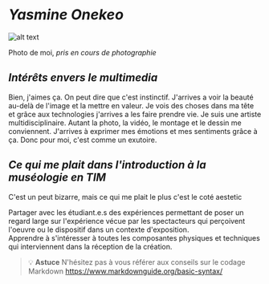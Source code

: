 # *Yasmine Onekeo*

![alt text](http://url/to/DSC099712.JPG)

Photo de moi, *pris en cours de photographie*


## *Intérêts envers le multimedia*
Bien, j'aimes ça. On peut dire que c'est instinctif. J'arrives a voir la beauté au-delà de l'image et la mettre en valeur. Je vois des choses dans ma tête et grâce aux technologies j'arrives a les faire prendre vie. Je suis une artiste multidisciplinaire. Autant la photo, la vidéo, le montage et le dessin me conviennent. J'arrives à exprimer mes émotions et mes sentiments grâce à ça. Donc pour moi, c'est comme un exutoire.


## *Ce qui me plait dans l'introduction à la muséologie en TIM*
C'est un peut bizarre, mais ce qui me plait le plus c'est le coté aestetic 

Partager avec les étudiant.e.s des expériences permettant de poser un regard large sur l'expérience vécue par les spectacteurs qui perçoivent l'oeuvre ou le dispositif dans un contexte d'exposition.  
Apprendre à s'intéresser à toutes les composantes physiques et techniques qui interviennent dans la réception de la création.


>💡 **Astuce** N'hésitez pas à vous référer aux conseils sur le codage Markdown <https://www.markdownguide.org/basic-syntax/>

